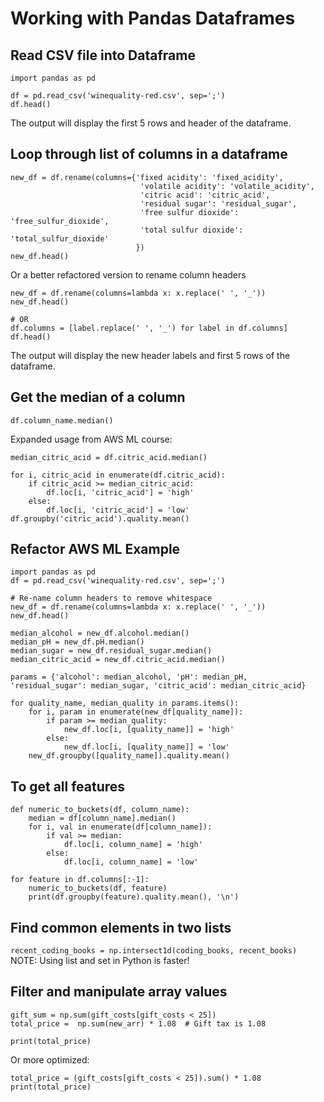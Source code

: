 # Working with Pandas Dataframes

## Read CSV file into Dataframe
```
import pandas as pd

df = pd.read_csv('winequality-red.csv', sep=';')
df.head()
```
The output will display the first 5 rows and header of the dataframe.


## Loop through list of columns in a dataframe
```
new_df = df.rename(columns={'fixed acidity': 'fixed_acidity',
                             'volatile acidity': 'volatile_acidity',
                             'citric acid': 'citric_acid',
                             'residual sugar': 'residual_sugar',
                             'free sulfur dioxide': 'free_sulfur_dioxide',
                             'total sulfur dioxide': 'total_sulfur_dioxide'
                            })
new_df.head()
```

Or a better refactored version to rename column headers
```
new_df = df.rename(columns=lambda x: x.replace(' ', '_'))
new_df.head()

# OR
df.columns = [label.replace(' ', '_') for label in df.columns]
df.head()

```
The output will display the new header labels and first 5 rows of the dataframe.


## Get the median of a column
```
df.column_name.median()

```

Expanded usage from AWS ML course:
```
median_citric_acid = df.citric_acid.median()

for i, citric_acid in enumerate(df.citric_acid):
    if citric_acid >= median_citric_acid:
        df.loc[i, 'citric_acid'] = 'high'
    else:
        df.loc[i, 'citric_acid'] = 'low'
df.groupby('citric_acid').quality.mean()
```


## Refactor AWS ML Example
```
import pandas as pd
df = pd.read_csv('winequality-red.csv', sep=';')

# Re-name column headers to remove whitespace
new_df = df.rename(columns=lambda x: x.replace(' ', '_'))
new_df.head()

median_alcohol = new_df.alcohol.median()
median_pH = new_df.pH.median()
median_sugar = new_df.residual_sugar.median()
median_citric_acid = new_df.citric_acid.median()

params = {'alcohol': median_alcohol, 'pH': median_pH, 'residual_sugar': median_sugar, 'citric_acid': median_citric_acid}

for quality_name, median_quality in params.items():
    for i, param in enumerate(new_df[quality_name]):
        if param >= median_quality:
            new_df.loc[i, [quality_name]] = 'high'
        else:
            new_df.loc[i, [quality_name]] = 'low'
    new_df.groupby([quality_name]).quality.mean()
```


## To get all features
```
def numeric_to_buckets(df, column_name):
    median = df[column_name].median()
    for i, val in enumerate(df[column_name]):
        if val >= median:
            df.loc[i, column_name] = 'high'
        else:
            df.loc[i, column_name] = 'low'

for feature in df.columns[:-1]:
    numeric_to_buckets(df, feature)
    print(df.groupby(feature).quality.mean(), '\n')
```


## Find common elements in two lists
`recent_coding_books = np.intersect1d(coding_books, recent_books) `
NOTE: Using list and set in Python is faster!


## Filter and manipulate array values
```
gift_sum = np.sum(gift_costs[gift_costs < 25])
total_price =  np.sum(new_arr) * 1.08  # Gift tax is 1.08

print(total_price)
```


Or more optimized:
```
total_price = (gift_costs[gift_costs < 25]).sum() * 1.08
print(total_price)
```






